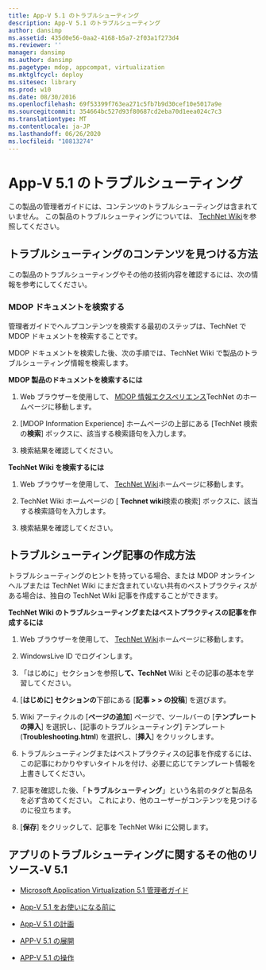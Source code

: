 ```yaml
---
title: App-V 5.1 のトラブルシューティング
description: App-V 5.1 のトラブルシューティング
author: dansimp
ms.assetid: 435d0e56-0aa2-4168-b5a7-2f03a1f273d4
ms.reviewer: ''
manager: dansimp
ms.author: dansimp
ms.pagetype: mdop, appcompat, virtualization
ms.mktglfcycl: deploy
ms.sitesec: library
ms.prod: w10
ms.date: 08/30/2016
ms.openlocfilehash: 69f53399f763ea271c5fb7b9d30cef10e5017a9e
ms.sourcegitcommit: 354664bc527d93f80687cd2eba70d1eea024c7c3
ms.translationtype: MT
ms.contentlocale: ja-JP
ms.lasthandoff: 06/26/2020
ms.locfileid: "10813274"
---
```

# App-V 5.1 のトラブルシューティング


この製品の管理者ガイドには、コンテンツのトラブルシューティングは含まれていません。 この製品のトラブルシューティングについては、 [TechNet Wiki](https://go.microsoft.com/fwlink/p/?LinkId=224905)を参照してください。

## トラブルシューティングのコンテンツを見つける方法


この製品のトラブルシューティングやその他の技術内容を確認するには、次の情報を参考にしてください。

### MDOP ドキュメントを検索する

管理者ガイドでヘルプコンテンツを検索する最初のステップは、TechNet で MDOP ドキュメントを検索することです。

MDOP ドキュメントを検索した後、次の手順では、TechNet Wiki で製品のトラブルシューティング情報を検索します。

**MDOP 製品のドキュメントを検索するには**

1.  Web ブラウザーを使用して、 [MDOP 情報エクスペリエンス](https://go.microsoft.com/fwlink/?LinkId=236032)TechNet のホームページに移動します。

2.  [MDOP Information Experience] ホームページの上部にある [TechNet 検索の**検索**] ボックスに、該当する検索語句を入力します。

3.  検索結果を確認してください。

**TechNet Wiki を検索するには**

1.  Web ブラウザーを使用して、 [TechNet Wiki](https://go.microsoft.com/fwlink/p/?LinkId=224905)ホームページに移動します。

2.  TechNet Wiki ホームページの [ **Technet wiki**検索の検索] ボックスに、該当する検索語句を入力します。

3.  検索結果を確認してください。

## トラブルシューティング記事の作成方法


トラブルシューティングのヒントを持っている場合、または MDOP オンラインヘルプまたは TechNet Wiki にまだ含まれていない共有のベストプラクティスがある場合は、独自の TechNet Wiki 記事を作成することができます。

**TechNet Wiki のトラブルシューティングまたはベストプラクティスの記事を作成するには**

1.  Web ブラウザーを使用して、 [TechNet Wiki](https://go.microsoft.com/fwlink/p/?LinkId=224905)ホームページに移動します。

2.  WindowsLive ID でログインします。

3.  「はじめに」セクションを参照し**て、TechNet** Wiki とその記事の基本を学習してください。

4.  [**はじめに] セクションの**下部にある [**記事 &gt; &gt; の投稿**] を選びます。

5.  Wiki アーティクルの [**ページの追加**] ページで、ツールバーの [**テンプレートの挿入**] を選択し、[記事のトラブルシューティング] テンプレート (**Troubleshooting.html**) を選択し、[**挿入**] をクリックします。

6.  トラブルシューティングまたはベストプラクティスの記事を作成するには、この記事にわかりやすいタイトルを付け、必要に応じてテンプレート情報を上書きしてください。

7.  記事を確認した後、「**トラブルシューティング**」という名前のタグと製品名を必ず含めてください。 これにより、他のユーザーがコンテンツを見つけるのに役立ちます。

8.  [**保存**] をクリックして、記事を TechNet Wiki に公開します。

## アプリのトラブルシューティングに関するその他のリソース-V 5.1


-   [Microsoft Application Virtualization 5.1 管理者ガイド](microsoft-application-virtualization-51-administrators-guide.md)

-   [App-V 5.1 をお使いになる前に](getting-started-with-app-v-51.md)

-   [App-V 5.1 の計画](planning-for-app-v-51.md)

-   [APP-V 5.1 の展開](deploying-app-v-51.md)

-   [APP-V 5.1 の操作](operations-for-app-v-51.md)






 

 





